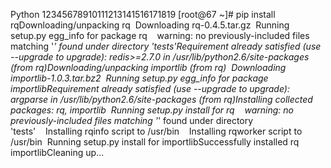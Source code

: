 Python 12345678910111213141516171819 [root@67 ~]# pip install
rqDownloading/unpacking rq  Downloading rq-0.4.5.tar.gz  Running setup.py
egg_info for package rq    warning: no previously-included files matching '*'
found under directory 'tests'Requirement already satisfied (use --upgrade to
upgrade): redis>=2.7.0 in /usr/lib/python2.6/site-packages (from
rq)Downloading/unpacking importlib (from rq)  Downloading
importlib-1.0.3.tar.bz2  Running setup.py egg_info for package
importlibRequirement already satisfied (use --upgrade to upgrade): argparse in
/usr/lib/python2.6/site-packages (from rq)Installing collected packages: rq,
importlib  Running setup.py install for rq    warning: no previously-included
files matching '*' found under directory 'tests'    Installing rqinfo script
to /usr/bin    Installing rqworker script to /usr/bin  Running setup.py
install for importlibSuccessfully installed rq importlibCleaning up...

